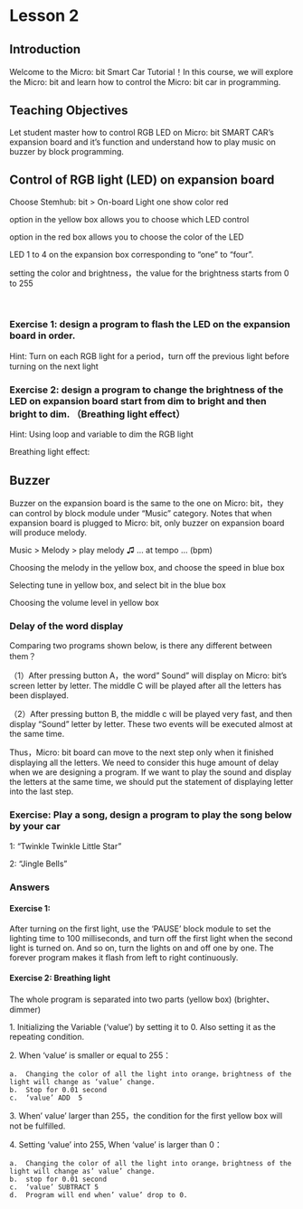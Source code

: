 # Lesson 2

## Introduction
<P>
Welcome to the Micro: bit Smart Car Tutorial！In this course, we will explore the Micro: bit and learn how to control the Micro: bit car in programming.
<P>

## Teaching Objectives
<P>
Let student master how to control RGB LED on Micro: bit SMART CAR’s expansion board and it’s function and understand how to play music on buzzer by block programming.
<P>

## Control of RGB light (LED) on expansion board
<P>
Choose Stemhub: bit > On-board Light one show color red
<P>
<P>
option in the yellow box allows you to choose which LED control
<P>
<P>
option in the red box allows you to choose the color of the LED
<P>
<P>
LED 1 to 4 on the expansion box corresponding to “one” to “four”.
<P>
<P>
setting the color and brightness，the value for the brightness starts from 0 to 255
<P>

 
### Exercise 1: design a program to flash the LED on the expansion board in order. 
<P>
Hint: Turn on each RGB light for a period，turn off the previous light before turning on the next light
<P>

### Exercise 2: design a program to change the brightness of the LED on expansion board start from dim to bright and then bright to dim. （Breathing light effect）
<P>
Hint: Using loop and variable to dim the RGB light
<P>
<P>
Breathing light effect:
<P>

## Buzzer
<P>
Buzzer on the expansion board is the same to the one on Micro: bit，they can control by block module under “Music” category. Notes that when expansion board is plugged to Micro: bit, only buzzer on expansion board will produce melody.
<P>
<P>
Music > Melody > play melody ♫ … at tempo … (bpm)
<P>
<P>
Choosing the melody in the yellow box, and choose the speed in blue box
<P>
<P>
Selecting tune in yellow box, and select bit in the blue box
<P> 
<P>
Choosing the volume level in yellow box
<P>


### Delay of the word display
<P>
Comparing two programs shown below, is there any different between them？
<P>
<P>
（1）After pressing button A，the word” Sound” will display on Micro: bit’s screen letter by letter. The middle C will be played after all the letters has been displayed.
<P>
<P>
（2）After pressing button B, the middle c will be played very fast, and then display “Sound” letter by letter. These two events will be executed almost at the same time.
<P>
<P>
Thus，Micro: bit board can move to the next step only when it finished displaying all the letters. We need to consider this huge amount of delay when we are designing a program. If we want to play the sound and display the letters at the same time, we should put the statement of displaying letter into the last step. 
<P>

### Exercise: Play a song, design a program to play the song below by your car
<P>
1: “Twinkle Twinkle Little Star”
<P>
<P>
2: “Jingle Bells”
<P>
  
### Answers
#### Exercise 1:
<P>
After turning on the first light, use the ‘PAUSE’ block module to set the lighting time to 100 milliseconds, and turn off the first light when the second light is turned on. And so on, turn the lights on and off one by one. The forever program makes it flash from left to right continuously.
<P>

#### Exercise 2: Breathing light
<P>
The whole program is separated into two parts (yellow box) (brighter、dimmer)
<P>
<P>
1.	Initializing the Variable (‘value’) by setting it to 0. Also setting it as the repeating condition.
<P>
<P>
2.	When ‘value’ is smaller or equal to 255：
<P>

    a.	Changing the color of all the light into orange，brightness of the light will change as ‘value’ change.
    b.	Stop for 0.01 second
    c.	‘value’ ADD  5
  
<P>
3.	When’ value’ larger than 255，the condition for the first yellow box will not be fulfilled.
<P>
<P>
4.	Setting ‘value’ into 255, When ‘value’ is larger than 0：
<P>

    a.	Changing the color of all the light into orange，brightness of the light will change as’ value’ change.
    b.	stop for 0.01 second
    c.	‘value’ SUBTRACT 5
    d.	Program will end when’ value’ drop to 0.
 
